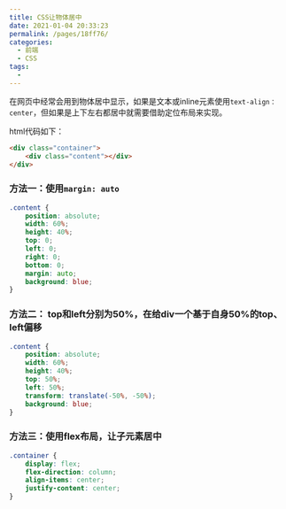 ```yaml
---
title: CSS让物体居中
date: 2021-01-04 20:33:23
permalink: /pages/18ff76/
categories:
  - 前端
  - CSS
tags:
  - 
---
```

在网页中经常会用到物体居中显示，如果是文本或inline元素使用`text-align：center`，但如果是上下左右都居中就需要借助定位布局来实现。

html代码如下：
```html
<div class="container">
	<div class="content"></div>
</div>
```

### 方法一：使用`margin: auto`
```css
.content {
	position: absolute;
	width: 60%;
	height: 40%;
	top: 0;
	left: 0;
	right: 0;
	bottom: 0;
	margin: auto; 
	background: blue;
}
```

### 方法二： top和left分别为50%，在给div一个基于自身50%的top、left偏移
```css
.content {
	position: absolute;
	width: 60%;
	height: 40%;
	top: 50%;
	left: 50%;
	transform: translate(-50%, -50%);
	background: blue;
}
```

### 方法三：使用flex布局，让子元素居中
```css
.container {
	display: flex;
	flex-direction: column;
	align-items: center;
	justify-content: center;
}
```